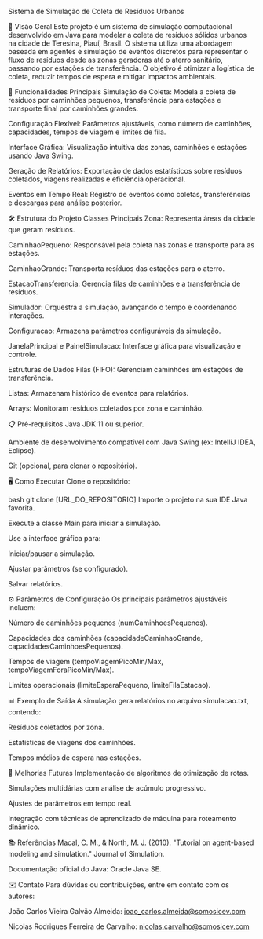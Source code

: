 Sistema de Simulação de Coleta de Resíduos Urbanos

📌 Visão Geral
Este projeto é um sistema de simulação computacional desenvolvido em Java para modelar a coleta de resíduos sólidos urbanos na cidade de Teresina, Piauí, Brasil. O sistema utiliza uma abordagem baseada em agentes e simulação de eventos discretos para representar o fluxo de resíduos desde as zonas geradoras até o aterro sanitário, passando por estações de transferência. O objetivo é otimizar a logística de coleta, reduzir tempos de espera e mitigar impactos ambientais.

🚀 Funcionalidades Principais
Simulação de Coleta: Modela a coleta de resíduos por caminhões pequenos, transferência para estações e transporte final por caminhões grandes.

Configuração Flexível: Parâmetros ajustáveis, como número de caminhões, capacidades, tempos de viagem e limites de fila.

Interface Gráfica: Visualização intuitiva das zonas, caminhões e estações usando Java Swing.

Geração de Relatórios: Exportação de dados estatísticos sobre resíduos coletados, viagens realizadas e eficiência operacional.

Eventos em Tempo Real: Registro de eventos como coletas, transferências e descargas para análise posterior.

🛠️ Estrutura do Projeto
Classes Principais
Zona: Representa áreas da cidade que geram resíduos.

CaminhaoPequeno: Responsável pela coleta nas zonas e transporte para as estações.

CaminhaoGrande: Transporta resíduos das estações para o aterro.

EstacaoTransferencia: Gerencia filas de caminhões e a transferência de resíduos.

Simulador: Orquestra a simulação, avançando o tempo e coordenando interações.

Configuracao: Armazena parâmetros configuráveis da simulação.

JanelaPrincipal e PainelSimulacao: Interface gráfica para visualização e controle.

Estruturas de Dados
Filas (FIFO): Gerenciam caminhões em estações de transferência.

Listas: Armazenam histórico de eventos para relatórios.

Arrays: Monitoram resíduos coletados por zona e caminhão.

📋 Pré-requisitos
Java JDK 11 ou superior.

Ambiente de desenvolvimento compatível com Java Swing (ex: IntelliJ IDEA, Eclipse).

Git (opcional, para clonar o repositório).

🖥️ Como Executar
Clone o repositório:

bash
git clone [URL_DO_REPOSITORIO]
Importe o projeto na sua IDE Java favorita.

Execute a classe Main para iniciar a simulação.

Use a interface gráfica para:

Iniciar/pausar a simulação.

Ajustar parâmetros (se configurado).

Salvar relatórios.

⚙️ Parâmetros de Configuração
Os principais parâmetros ajustáveis incluem:

Número de caminhões pequenos (numCaminhoesPequenos).

Capacidades dos caminhões (capacidadeCaminhaoGrande, capacidadesCaminhoesPequenos).

Tempos de viagem (tempoViagemPicoMin/Max, tempoViagemForaPicoMin/Max).

Limites operacionais (limiteEsperaPequeno, limiteFilaEstacao).

📊 Exemplo de Saída
A simulação gera relatórios no arquivo simulacao.txt, contendo:

Resíduos coletados por zona.

Estatísticas de viagens dos caminhões.

Tempos médios de espera nas estações.

📌 Melhorias Futuras
Implementação de algoritmos de otimização de rotas.

Simulações multidárias com análise de acúmulo progressivo.

Ajustes de parâmetros em tempo real.

Integração com técnicas de aprendizado de máquina para roteamento dinâmico.

📚 Referências
Macal, C. M., & North, M. J. (2010). "Tutorial on agent-based modeling and simulation." Journal of Simulation.

Documentação oficial do Java: Oracle Java SE.

✉️ Contato
Para dúvidas ou contribuições, entre em contato com os autores:

João Carlos Vieira Galvão Almeida: joao_carlos.almeida@somosicev.com

Nicolas Rodrigues Ferreira de Carvalho: nicolas.carvalho@somosicev.com
